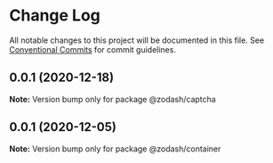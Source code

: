 # Change Log

All notable changes to this project will be documented in this file.
See [Conventional Commits](https://conventionalcommits.org) for commit guidelines.

## 0.0.1 (2020-12-18)

**Note:** Version bump only for package @zodash/captcha





## 0.0.1 (2020-12-05)

**Note:** Version bump only for package @zodash/container

